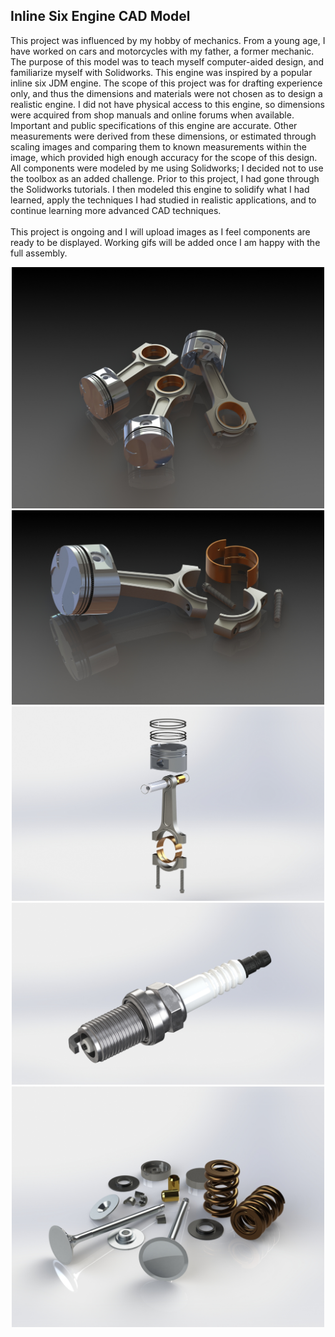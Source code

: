 ## Inline Six Engine CAD Model

This project was influenced by my hobby of mechanics. From a young age, I have worked on cars and motorcycles with my father, a former mechanic. The purpose of this model was to teach myself computer-aided design, and familiarize myself with Solidworks. This engine was inspired by a popular inline six JDM engine. The scope of this project was for drafting experience only, and thus the dimensions and materials were not chosen as to design a realistic engine. I did not have physical access to this engine, so dimensions were acquired from shop manuals and online forums when available. Important and public specifications of this engine are accurate. Other measurements were derived from these dimensions, or estimated through scaling images and comparing them to known measurements within the image, which provided high enough accuracy for the scope of this design. All components were modeled by me using Solidworks; I decided not to use the toolbox as an added challenge. Prior to this project, I had gone through the Solidworks tutorials. I then modeled this engine to solidify what I had learned, apply the techniques I had studied in realistic applications, and to continue learning more advanced CAD techniques.
\
\
This project is ongoing and I will upload images as I feel components are ready to be displayed. Working gifs will be added once I am happy with the full assembly.

<p align="center">
  <img src="/media/piston-assembly7.JPG" width="500">
  <img src="/media/piston-assembly5.JPG" width="500">
  <img src="/media/piston-assembly3.JPG" width="500">
  <img src="/media/sparkplug.JPG" width="500">
  <img src="/media/valve-set.JPG" width="500">
</p>
